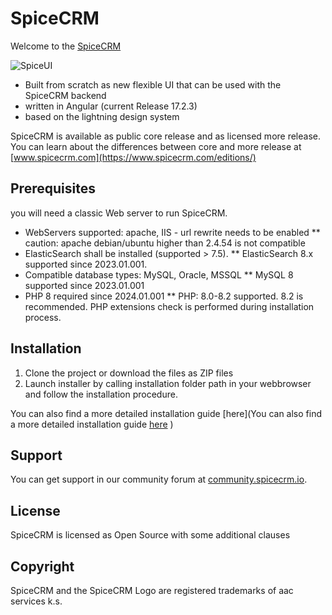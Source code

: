 # SpiceCRM

Welcome to the [SpiceCRM](https://www.spicecrm.com)

![SpiceUI](https://www.spicecrm.com/wp-content/uploads/2020/12/allformfactors-1.png)

* Built from scratch as new flexible UI that can be used with the SpiceCRM backend
* written in Angular (current Release 17.2.3)
* based on the lightning design system

SpiceCRM is available as public core release and as licensed more release. You can learn about the differences between core and more release at [www.spicecrm.com](https://www.spicecrm.com/editions/)

## Prerequisites

you will need a classic Web server to run SpiceCRM.
* WebServers supported: apache, IIS - url rewrite needs to be enabled
** caution: apache debian/ubuntu higher than 2.4.54 is not compatible
* ElasticSearch shall be installed (supported > 7.5). 
** ElasticSearch 8.x supported since 2023.01.001.
* Compatible database types: MySQL, Oracle, MSSQL
** MySQL 8 supported since 2023.01.001
* PHP 8 required since 2024.01.001
** PHP: 8.0-8.2 supported.  8.2 is recommended. PHP extensions check is performed during installation process.

## Installation

1. Clone the project or download the files as ZIP files
2. Launch installer by calling installation folder path in your webbrowser and follow the installation procedure.

You can also find a more detailed installation guide [here](You can also find a more detailed installation guide [here](https://www.spicecrm.com/wp-content/uploads/2022/11/SpiceCRM-Installation-Guide_202301001.pdf)
)

## Support

You can get support in our community forum at [community.spicecrm.io](https://community.spicecrm.io).

## License

SpiceCRM is licensed as Open Source with some additional clauses

## Copyright

SpiceCRM and the SpiceCRM Logo are registered trademarks of aac services k.s.
